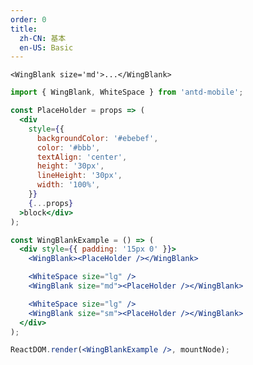 ```yaml
---
order: 0
title:
  zh-CN: 基本
  en-US: Basic
---
```


```<WingBlank size='md'>...</WingBlank>```

````jsx
import { WingBlank, WhiteSpace } from 'antd-mobile';

const PlaceHolder = props => (
  <div
    style={{
      backgroundColor: '#ebebef',
      color: '#bbb',
      textAlign: 'center',
      height: '30px',
      lineHeight: '30px',
      width: '100%',
    }}
    {...props}
  >block</div>
);

const WingBlankExample = () => (
  <div style={{ padding: '15px 0' }}>
    <WingBlank><PlaceHolder /></WingBlank>

    <WhiteSpace size="lg" />
    <WingBlank size="md"><PlaceHolder /></WingBlank>

    <WhiteSpace size="lg" />
    <WingBlank size="sm"><PlaceHolder /></WingBlank>
  </div>
);

ReactDOM.render(<WingBlankExample />, mountNode);
````
